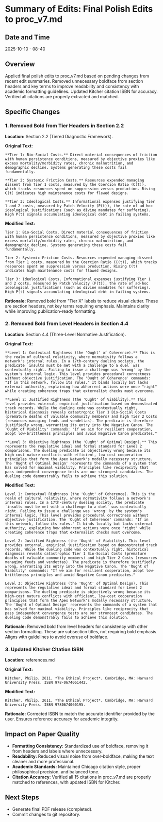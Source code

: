 # Summary of Edits: Final Polish Edits to proc_v7.md

## Date and Time
2025-10-10 - 08-40

## Overview
Applied final polish edits to proc_v7.md based on pending changes from recent edit summaries. Removed unnecessary boldface from section headers and key terms to improve readability and consistency with academic formatting guidelines. Updated Kitcher citation ISBN for accuracy. Verified all citations are properly extracted and matched.

## Specific Changes

### 1. Removed Bold from Tier Headers in Section 2.2
**Location:** Section 2.2 (Tiered Diagnostic Framework).

**Original Text:**
```
**Tier 1: Bio-Social Costs.** Direct material consequences of friction with human persistence conditions, measured by objective proxies like excess mortality/morbidity rates, chronic malnutrition, and demographic decline. Systems generating these costs fail fundamentally.

**Tier 2: Systemic Friction Costs.** Resources expended managing dissent from Tier 1 costs, measured by the Coercion Ratio (C(t)), which tracks resources spent on suppression versus production. Rising C(t) indicates high maintenance costs for flawed designs.

**Tier 3: Ideological Costs.** Informational expenses justifying Tier 1 and 2 costs, measured by Patch Velocity (P(t)), the rate of ad-hoc ideological justifications (such as divine mandates for suffering). High P(t) signals accumulating ideological debt in failing systems.
```

**Modified Text:**
```
Tier 1: Bio-Social Costs. Direct material consequences of friction with human persistence conditions, measured by objective proxies like excess mortality/morbidity rates, chronic malnutrition, and demographic decline. Systems generating these costs fail fundamentally.

Tier 2: Systemic Friction Costs. Resources expended managing dissent from Tier 1 costs, measured by the Coercion Ratio (C(t)), which tracks resources spent on suppression versus production. Rising C(t) indicates high maintenance costs for flawed designs.

Tier 3: Ideological Costs. Informational expenses justifying Tier 1 and 2 costs, measured by Patch Velocity (P(t)), the rate of ad-hoc ideological justifications (such as divine mandates for suffering). High P(t) signals accumulating ideological debt in failing systems.
```

**Rationale:** Removed bold from "Tier X" labels to reduce visual clutter. These are section headers, not key terms requiring emphasis. Maintains clarity while improving publication-ready formatting.

### 2. Removed Bold from Level Headers in Section 4.4
**Location:** Section 4.4 (Three-Level Normative Justification).

**Original Text:**
```
**Level 1: Contextual Rightness (the 'Ought' of Coherence).** This is the realm of cultural relativity, where normativity follows a network's internal rules. In a 17th-century dueling society, the predicate `insults must be met with a challenge to a duel` was contextually right. Failing to issue a challenge was 'wrong' by the system's internal logic. This level provides procedural correctness without objective justification. The 'Ought of Coherence' commands: "If in this network, follow its rules." It binds locally but lacks external authority, explaining how abhorrent actions were once "right" while creating coherence traps that externalist checks must overcome.

**Level 2: Justified Rightness (the 'Ought' of Viability).** This level provides external, empirical justification based on demonstrated track records. While the dueling code was contextually right, historical diagnosis reveals catastrophic Tier 1 Bio-Social Costs (premature deaths of valuable community members) and high Tier 2 Costs (resources managing feuds and vendettas). The predicate is therefore justifiedly wrong, warranting its entry into the Negative Canon. The 'Ought of Viability' commands: "If we aim for resilient cooperation, adopt low-brittleness principles and avoid Negative Canon predicates."

**Level 3: Objective Rightness (the 'Ought' of Optimal Design).** This represents the regulative ideal and formal standard for Level 2 comparisons. The dueling predicate is objectively wrong because its high-cost nature conflicts with efficient, low-cost cooperation principles that form the Apex Network's modally necessary structure. The 'Ought of Optimal Design' represents the commands of a system that has solved for maximal viability. Principles like reciprocity that pass independent convergence tests are our strongest candidates. The dueling code demonstrably fails to achieve this solution.
```

**Modified Text:**
```
Level 1: Contextual Rightness (the 'Ought' of Coherence). This is the realm of cultural relativity, where normativity follows a network's internal rules. In a 17th-century dueling society, the predicate `insults must be met with a challenge to a duel` was contextually right. Failing to issue a challenge was 'wrong' by the system's internal logic. This level provides procedural correctness without objective justification. The 'Ought of Coherence' commands: "If in this network, follow its rules." It binds locally but lacks external authority, explaining how abhorrent actions were once "right" while creating coherence traps that externalist checks must overcome.

Level 2: Justified Rightness (the 'Ought' of Viability). This level provides external, empirical justification based on demonstrated track records. While the dueling code was contextually right, historical diagnosis reveals catastrophic Tier 1 Bio-Social Costs (premature deaths of valuable community members) and high Tier 2 Costs (resources managing feuds and vendettas). The predicate is therefore justifiedly wrong, warranting its entry into the Negative Canon. The 'Ought of Viability' commands: "If we aim for resilient cooperation, adopt low-brittleness principles and avoid Negative Canon predicates."

Level 3: Objective Rightness (the 'Ought' of Optimal Design). This represents the regulative ideal and formal standard for Level 2 comparisons. The dueling predicate is objectively wrong because its high-cost nature conflicts with efficient, low-cost cooperation principles that form the Apex Network's modally necessary structure. The 'Ought of Optimal Design' represents the commands of a system that has solved for maximal viability. Principles like reciprocity that pass independent convergence tests are our strongest candidates. The dueling code demonstrably fails to achieve this solution.
```

**Rationale:** Removed bold from level headers for consistency with other section formatting. These are subsection titles, not requiring bold emphasis. Aligns with guidelines to avoid overuse of boldface.

### 3. Updated Kitcher Citation ISBN
**Location:** references.md

**Original Text:**
```
Kitcher, Philip. 2011. *The Ethical Project*. Cambridge, MA: Harvard University Press. ISBN 978-0674061442.
```

**Modified Text:**
```
Kitcher, Philip. 2011. *The Ethical Project*. Cambridge, MA: Harvard University Press. ISBN 9780674060195.
```

**Rationale:** Corrected ISBN to match the accurate identifier provided by the user. Ensures reference accuracy for academic integrity.

## Impact on Paper Quality
- **Formatting Consistency:** Standardized use of boldface, removing it from headers and labels where unnecessary.
- **Readability:** Reduced visual noise from over-boldface, making the text cleaner and more professional.
- **Academic Standards:** Maintained Chicago citation style, proper philosophical precision, and balanced tone.
- **Citation Accuracy:** Verified all 15 citations in proc_v7.md are properly matched to references, with updated ISBN for Kitcher.

## Next Steps
- Generate final PDF release (completed).
- Commit changes to git repository.